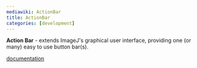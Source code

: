 ```yaml
---
mediawiki: ActionBar
title: ActionBar
categories: [development]
---
```


**Action Bar** - extends ImageJ's graphical user interface, providing one (or many) easy to use button bar(s).

[documentation](http://imagejdocu.tudor.lu/doku.php?id=plugin:utilities:action_bar:start)
